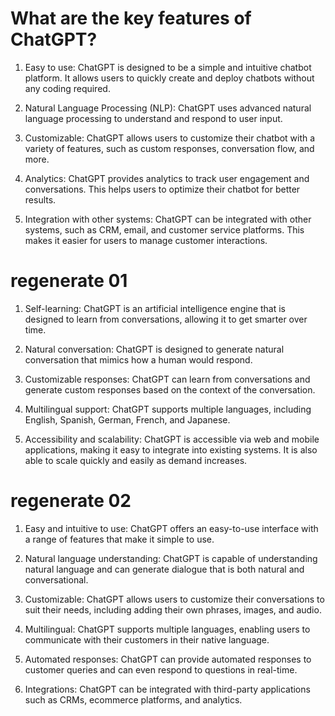 # What are the key features of ChatGPT?

1. Easy to use: ChatGPT is designed to be a simple and intuitive chatbot platform. It allows users to quickly create and deploy chatbots without any coding required.

2. Natural Language Processing (NLP): ChatGPT uses advanced natural language processing to understand and respond to user input.

3. Customizable: ChatGPT allows users to customize their chatbot with a variety of features, such as custom responses, conversation flow, and more.

4. Analytics: ChatGPT provides analytics to track user engagement and conversations. This helps users to optimize their chatbot for better results.

5. Integration with other systems: ChatGPT can be integrated with other systems, such as CRM, email, and customer service platforms. This makes it easier for users to manage customer interactions.

# regenerate 01

1. Self-learning: ChatGPT is an artificial intelligence engine that is designed to learn from conversations, allowing it to get smarter over time.

2. Natural conversation: ChatGPT is designed to generate natural conversation that mimics how a human would respond.

3. Customizable responses: ChatGPT can learn from conversations and generate custom responses based on the context of the conversation.

4. Multilingual support: ChatGPT supports multiple languages, including English, Spanish, German, French, and Japanese.

5. Accessibility and scalability: ChatGPT is accessible via web and mobile applications, making it easy to integrate into existing systems. It is also able to scale quickly and easily as demand increases.

# regenerate 02

1. Easy and intuitive to use: ChatGPT offers an easy-to-use interface with a range of features that make it simple to use.

2. Natural language understanding: ChatGPT is capable of understanding natural language and can generate dialogue that is both natural and conversational.

3. Customizable: ChatGPT allows users to customize their conversations to suit their needs, including adding their own phrases, images, and audio.

4. Multilingual: ChatGPT supports multiple languages, enabling users to communicate with their customers in their native language.

5. Automated responses: ChatGPT can provide automated responses to customer queries and can even respond to questions in real-time.

6. Integrations: ChatGPT can be integrated with third-party applications such as CRMs, ecommerce platforms, and analytics.
